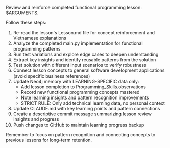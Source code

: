 Review and reinforce completed functional programming lesson: $ARGUMENTS.

Follow these steps:
1. Re-read the lesson's Lesson.md file for concept reinforcement and Vietnamese explanations
2. Analyze the completed main.py implementation for functional programming patterns
3. Run test variations and explore edge cases to deepen understanding
4. Extract key insights and identify reusable patterns from the solution
5. Test solution with different input scenarios to verify robustness
6. Connect lesson concepts to general software development applications (avoid specific business references)
7. Update Neo4j memory with LEARNING-SPECIFIC data only:
   - Add lesson completion to Programming_Skills.observations
   - Record new functional programming concepts mastered
   - Note learning insights and pattern recognition improvements  
   - STRICT RULE: Only add technical learning data, no personal context
8. Update CLAUDE.md with key learning points and pattern connections
9. Create a descriptive commit message summarizing lesson review insights and progress
10. Push changes to GitHub to maintain learning progress backup

Remember to focus on pattern recognition and connecting concepts to previous lessons for long-term retention.

